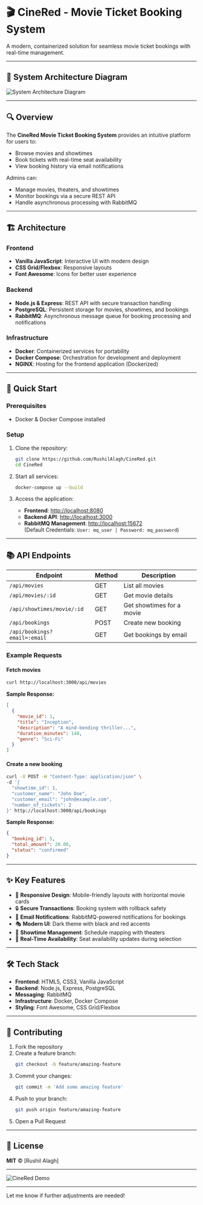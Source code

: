 # 🎬 CineRed - Movie Ticket Booking System

A modern, containerized solution for seamless movie ticket bookings with real-time management.

---

## 📜 System Architecture Diagram

![System Architecture Diagram](https://github.com/user-attachments/assets/fdf26cea-e6d2-4c5e-9f7f-c93a25ee1cd0)

---

## 🔍 Overview

The **CineRed Movie Ticket Booking System** provides an intuitive platform for users to:
- Browse movies and showtimes
- Book tickets with real-time seat availability
- View booking history via email notifications

Admins can:
- Manage movies, theaters, and showtimes
- Monitor bookings via a secure REST API
- Handle asynchronous processing with RabbitMQ

---

## 🏗️ Architecture

### Frontend
- **Vanilla JavaScript**: Interactive UI with modern design
- **CSS Grid/Flexbox**: Responsive layouts
- **Font Awesome**: Icons for better user experience

### Backend
- **Node.js & Express**: REST API with secure transaction handling
- **PostgreSQL**: Persistent storage for movies, showtimes, and bookings
- **RabbitMQ**: Asynchronous message queue for booking processing and notifications

### Infrastructure
- **Docker**: Containerized services for portability
- **Docker Compose**: Orchestration for development and deployment
- **NGINX**: Hosting for the frontend application (Dockerized)

---

## 🚀 Quick Start

### Prerequisites
- Docker & Docker Compose installed

### Setup

1. Clone the repository:
   ```bash
   git clone https://github.com/RushilAlagh/CineRed.git
   cd CineRed
   ```

2. Start all services:
   ```bash
   docker-compose up --build
   ```

3. Access the application:
   - **Frontend**: [http://localhost:8080](http://localhost:8080)
   - **Backend API**: [http://localhost:3000](http://localhost:3000)
   - **RabbitMQ Management**: [http://localhost:15672](http://localhost:15672)  
     (Default Credentials: `User: mq_user | Password: mq_password`)

---

## 📚 API Endpoints

| Endpoint                      | Method | Description                     |
|-------------------------------|--------|---------------------------------|
| `/api/movies`                 | GET    | List all movies                |
| `/api/movies/:id`             | GET    | Get movie details              |
| `/api/showtimes/movie/:id`    | GET    | Get showtimes for a movie      |
| `/api/bookings`               | POST   | Create new booking             |
| `/api/bookings?email=:email`  | GET    | Get bookings by email          |

### Example Requests

#### Fetch movies
```bash
curl http://localhost:3000/api/movies
```
**Sample Response:**
```json
[
  {
    "movie_id": 1,
    "title": "Inception",
    "description": "A mind-bending thriller...",
    "duration_minutes": 148,
    "genre": "Sci-Fi"
  }
]
```

#### Create a new booking
```bash
curl -X POST -H "Content-Type: application/json" \
-d '{
  "showtime_id": 1,
  "customer_name": "John Doe",
  "customer_email": "john@example.com",
  "number_of_tickets": 2
}' http://localhost:3000/api/bookings
```
**Sample Response:**
```json
{
  "booking_id": 5,
  "total_amount": 20.00,
  "status": "confirmed"
}
```

---

## ✨ Key Features

- 🎥 **Responsive Design**: Mobile-friendly layouts with horizontal movie cards
- 🔒 **Secure Transactions**: Booking system with rollback safety
- 📧 **Email Notifications**: RabbitMQ-powered notifications for bookings
- 🎭 **Modern UI**: Dark theme with black and red accents
- 📅 **Showtime Management**: Schedule mapping with theaters
- 📱 **Real-Time Availability**: Seat availability updates during selection

---

## 🛠️ Tech Stack

- **Frontend**: HTML5, CSS3, Vanilla JavaScript
- **Backend**: Node.js, Express, PostgreSQL
- **Messaging**: RabbitMQ
- **Infrastructure**: Docker, Docker Compose
- **Styling**: Font Awesome, CSS Grid/Flexbox

---

## 🤝 Contributing

1. Fork the repository
2. Create a feature branch:
   ```bash
   git checkout -b feature/amazing-feature
   ```
3. Commit your changes:
   ```bash
   git commit -m 'Add some amazing feature'
   ```
4. Push to your branch:
   ```bash
   git push origin feature/amazing-feature
   ```
5. Open a Pull Request

---

## 📄 License

**MIT** © [Rushil Alagh]

---

![CineRed Demo](https://via.placeholder.com/800x400?text=CineRed+Interface+Preview)

--- 

Let me know if further adjustments are needed!
